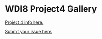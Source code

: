 # WDI8 Project4 Gallery

[Project 4 info here.](https://github.com/ga-wdi-exercises/project4)

[Submit your issue here.](https://github.com/ga-dc/wdi8-project4-gallery/issues/new?body=Link%20to%20repo%3A%0ALink%20to%20deployed%20app%3A%0A%0AThings%20you%27d%20like%20specific%20feedback%20on%3A%0A%0A)
